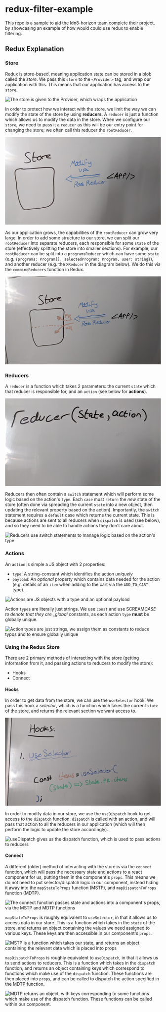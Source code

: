 # redux-filter-example

This repo is a sample to aid the ldn8-horizon team complete their project, by showcasing an example of how would could use redux to enable filtering.

## Redux Explanation

### Store

Redux is store-based, meaning application state can be stored in a blob called the _store_. We pass this `store` to the `<Provider>` tag, and wrap our application with this. This means that our application has access to the `store`.

![The store is given to the Provider, which wraps the application](./static/redux-1.jpg)

In order to protect how we interact with the store, we limit the way we can modify the state of the store by using **reducers**. A `reducer` is just a function which allows us to modify the data in the store. When we configure our `store`, we need to pass it a `reducer` as this will be our entry point for changing the store; we often call this reducer the `rootReducer`.

![We can only modify our store via the rootReducer](./static/redux-2.jpg)

As our application grows, the capabilities of the `rootReducer` can grow very large. In order to add some structure to our store, we can split our `rootReducer` into separate reducers, each responsible for some `state` of the store (effectively splitting the store into smaller sections). For example, our `rootReducer` can be split into a `programsReducer` which can have some `state` (e.g. `{programs: Program[], selectedProgram: Program, user: string}`), and another reducer (e.g. the `XReducer` in the diagram below). We do this via the `combineReducers` function in Redux.

![We can split our rootReducer into separate reducers which are able to change only certain parts of the store, in this case programsReducer (PR) and XReducer (XR)](./static/redux-3.jpg)

### Reducers

A `reducer` is a function which takes 2 parameters: the current `state` which that reducer is responsible for, and an `action` (see below for **actions**).

![Reducers are functions which take the existing state, and an action](./static/redux-4.jpg)

Reducers then often contain a `switch` statement which will perform some logic based on the action's `type`. Each `case` must `return` the _new_ state of the store (often done via spreading the current `state` into a new object, then updating the relevant property based on the action). Importantly, the `switch` statement requires a `default` case which returns the current state. This is because actions are sent to all reducers when `dispatch` is used (see below), and so they need to be able to handle actions they don't care about.

![Reducers use switch statements to manage logic based on the action's type](./static/redux-7.jpg)

### Actions

An `action` is simple a JS object with 2 properties:

- `type`: A string-constant which identifies the action _uniquely_
- `payload`: An _optional_ property which contains data needed for the action (e.g. details of an `item` when adding to the cart via the `ADD_TO_CART` type).

![Actions are JS objects with a type and an optional payload](./static/redux-5.jpg)

Action `type`s are literally just strings. We use `const` and use SCREAM*CASE to denote that they are \_global* constants, as each action `type` **must** be globally unique.

![Action types are just strings, we assign them as constants to reduce typos and to ensure globally unique](./static/redux-6.jpg)

### Using the Redux Store

There are 2 primary methods of interacting with the store (getting information from it, and passing actions to reducers to modify the store):

- Hooks
- Connect

#### Hooks

In order to get data from the store, we can use the `useSelector` hook. We pass this hook a _selector_, which is a function which takes the current `state` of the store, and returns the relevant section we want access to.

![We pass useSelector a selector function to return the part of the store we care about](./static/redux-8.jpg)

In order to modify data in our store, we use the `useDispatch` hook to get access to the `dispatch` function. `dispatch` is called with an action, and will pass that action to all the reducers in our application (which will then perform the logic to update the store accordingly).

![useDispatch gives us the dispatch function, which is used to pass actions to reducers](./static/redux-9.jpg)

#### Connect

A different (older) method of interacting with the store is via the `connect` function, which will pass the necessary state and actions to a react component for us, putting them in the component's `props`. This means we do not need to put selector/dispatch logic in our component, instead hiding it away into the `mapStateToProps` function (MSTP), and `mapDispatchToProps` function (MDTP).

![The connect function passes state and actions into a component's props, via the MSTP and MDTP functions](./static/redux-10.jpg)

`mapStateToProps` is roughly equivalent to `useSelector`, in that it allows us to access data in our store. This is a function which takes in the `state` of the store, and returns an object containing the values we need assigned to various keys. These keys are then accessible in our component's `props`.

![MSTP is a function which takes our state, and returns an object containing the relevant data which is placed into props](./static/redux-11.jpg)

`mapDispatchToProps` is roughly equivalent to `useDispatch`, in that it allows us to send actions to reducers. This is a function which takes in the `dispatch` function, and returns an object containing keys which correspond to functions which make use of the `dispatch` function. These functions are then placed into `props`, and can be called to dispatch the action specified in the MDTP function.

![MDTP returns an object, with keys corresponding to some functions which make use of the dispatch function. These functions can be called within our component.](./static/redux-12.jpg)
